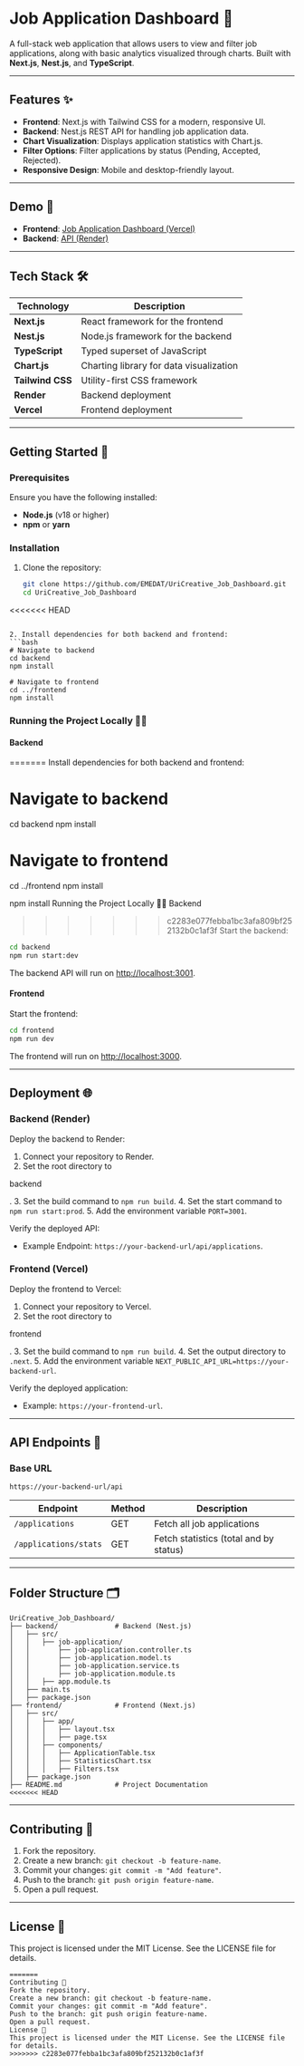 # Job Application Dashboard 📝

A full-stack web application that allows users to view and filter job applications, along with basic analytics visualized through charts. Built with **Next.js**, **Nest.js**, and **TypeScript**.

---

## Features ✨

- **Frontend**: Next.js with Tailwind CSS for a modern, responsive UI.
- **Backend**: Nest.js REST API for handling job application data.
- **Chart Visualization**: Displays application statistics with Chart.js.
- **Filter Options**: Filter applications by status (Pending, Accepted, Rejected).
- **Responsive Design**: Mobile and desktop-friendly layout.

---

## Demo 🚀

- **Frontend**: [Job Application Dashboard (Vercel)](https://uri-creative-job-dashboard-8sod.vercel.app/)
- **Backend**: [API (Render)](https://uricreative-job-dashboard-backend.onrender.com/api/applications)

---

## Tech Stack 🛠️

| **Technology** | **Description**                              |
| -------------- | -------------------------------------------- |
| **Next.js**    | React framework for the frontend             |
| **Nest.js**    | Node.js framework for the backend            |
| **TypeScript** | Typed superset of JavaScript                 |
| **Chart.js**   | Charting library for data visualization      |
| **Tailwind CSS** | Utility-first CSS framework                 |
| **Render**     | Backend deployment                           |
| **Vercel**     | Frontend deployment                          |

---

## Getting Started 🚦

### Prerequisites

Ensure you have the following installed:

- **Node.js** (v18 or higher)
- **npm** or **yarn**

### Installation

1. Clone the repository:
   ```bash
   git clone https://github.com/EMEDAT/UriCreative_Job_Dashboard.git
   cd UriCreative_Job_Dashboard
<<<<<<< HEAD
   ```

2. Install dependencies for both backend and frontend:
   ```bash
   # Navigate to backend
   cd backend
   npm install

   # Navigate to frontend
   cd ../frontend
   npm install
   ```

### Running the Project Locally 🏃‍♂️

#### Backend

=======
Install dependencies for both backend and frontend:
# Navigate to backend
cd backend
npm install

# Navigate to frontend
cd ../frontend
npm install

npm install
Running the Project Locally 🏃‍♂️
Backend
>>>>>>> c2283e077febba1bc3afa809bf252132b0c1af3f
Start the backend:
```bash
cd backend
npm run start:dev
```
The backend API will run on [http://localhost:3001](http://localhost:3001).

#### Frontend

Start the frontend:
```bash
cd frontend
npm run dev
```
The frontend will run on [http://localhost:3000](http://localhost:3000).

---

## Deployment 🌐

### Backend (Render)

Deploy the backend to Render:

1. Connect your repository to Render.
2. Set the root directory to 

backend

.
3. Set the build command to `npm run build`.
4. Set the start command to `npm run start:prod`.
5. Add the environment variable `PORT=3001`.

Verify the deployed API:
- Example Endpoint: `https://your-backend-url/api/applications`.

### Frontend (Vercel)

Deploy the frontend to Vercel:

1. Connect your repository to Vercel.
2. Set the root directory to 

frontend

.
3. Set the build command to `npm run build`.
4. Set the output directory to `.next`.
5. Add the environment variable `NEXT_PUBLIC_API_URL=https://your-backend-url`.

Verify the deployed application:
- Example: `https://your-frontend-url`.

---

## API Endpoints 🔗

### Base URL
`https://your-backend-url/api`

| Endpoint           | Method | Description                           |
| ------------------ | ------ | ------------------------------------- |
| `/applications`    | GET    | Fetch all job applications            |
| `/applications/stats` | GET    | Fetch statistics (total and by status) |

---

## Folder Structure 🗂️

```
UriCreative_Job_Dashboard/
├── backend/              # Backend (Nest.js)
│   ├── src/
│   │   ├── job-application/
│   │       ├── job-application.controller.ts
│   │       ├── job-application.model.ts
│   │       ├── job-application.service.ts
│   │       ├── job-application.module.ts
│   │   ├── app.module.ts
│   ├── main.ts
│   ├── package.json
├── frontend/             # Frontend (Next.js)
│   ├── src/
│   │   ├── app/
│   │   │   ├── layout.tsx
│   │   │   ├── page.tsx
│   │   ├── components/
│   │   │   ├── ApplicationTable.tsx
│   │   │   ├── StatisticsChart.tsx
│   │   │   ├── Filters.tsx
│   ├── package.json
├── README.md             # Project Documentation
<<<<<<< HEAD
```

---

## Contributing 🤝

1. Fork the repository.
2. Create a new branch: `git checkout -b feature-name`.
3. Commit your changes: `git commit -m "Add feature"`.
4. Push to the branch: `git push origin feature-name`.
5. Open a pull request.

---

## License 📄

This project is licensed under the MIT License. See the LICENSE file for details.
```
=======
Contributing 🤝
Fork the repository.
Create a new branch: git checkout -b feature-name.
Commit your changes: git commit -m "Add feature".
Push to the branch: git push origin feature-name.
Open a pull request.
License 📄
This project is licensed under the MIT License. See the LICENSE file for details.
>>>>>>> c2283e077febba1bc3afa809bf252132b0c1af3f
